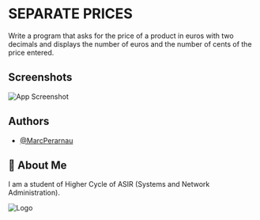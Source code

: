 
# SEPARATE PRICES
Write a program that asks for the price of a product in euros with two decimals and displays the number of euros and the number of cents of the price entered.

## Screenshots

![App Screenshot](https://github.com/MarcPerarnau/PYTHON/assets/151735878/64d95d38-da89-4c81-b99c-fd64bd25c2d1)



## Authors

- [@MarcPerarnau](https://github.com/MarcPerarnau)


## 🚀 About Me
I am a student of Higher Cycle of ASIR (Systems and Network Administration).


![Logo](https://github.com/MarcPerarnau/MV/assets/151735878/dbd36d50-971f-4147-8b66-0c489954895e)

